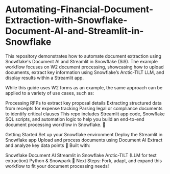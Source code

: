 # Automating-Financial-Document-Extraction-with-Snowflake-Document-AI-and-Streamlit-in-Snowflake
This repository demonstrates how to automate document extraction using Snowflake's Document AI and Streamlit in Snowflake (SiS). The example workflow focuses on W2 document processing, showcasing how to upload documents, extract key information using Snowflake’s Arctic-TILT LLM, and display results within a Streamlit app.

While this guide uses W2 forms as an example, the same approach can be applied to a variety of use cases, such as:

Processing RFPs to extract key proposal details
Extracting structured data from receipts for expense tracking
Parsing legal or compliance documents to identify critical clauses
This repo includes Streamlit app code, Snowflake SQL scripts, and automation logic to help you build an end-to-end document processing workflow in Snowflake. 🚀

Getting Started
Set up your Snowflake environment
Deploy the Streamlit in Snowflake app
Upload and process documents using Document AI
Extract and analyze key data points
📌 Built with:

Snowflake Document AI
Streamlit in Snowflake
Arctic-TILT (LLM for text extraction)
Python & Snowpark
🔗 Next Steps: Fork, adapt, and expand this workflow to fit your document processing needs!

